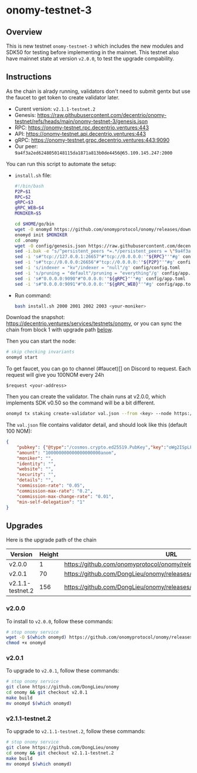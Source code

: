 # onomy-testnet-3
## Overview
This is new testnet `onomy-testnet-3` which includes the new modules and SDK50 for testing before implementing in the mainnet. This testnet also have mainnet state at version `v2.0.0`, to test the upgrade compability.

## Instructions
As the chain is alrady running, validators don't need to submit gentx but use the faucet to get token to create validator later.

- Curent version: `v2.1.1-testnet.2`
- Genesis: https://raw.githubusercontent.com/decentrio/onomy-testnet/refs/heads/main/onomy-testnet-3/genesis.json
- RPC: https://onomy-testnet.rpc.decentrio.ventures:443
- API: https://onomy-testnet.api.decentrio.ventures:443
- gRPC: https://onomy-testnet.grpc.decentrio.ventures:443:9090
- Our peer: `9a4f3a2ed6248050148115da1871a813b0de4456@65.109.145.247:2000`

You can run this script to automate the setup:
- `install.sh` file:
    ```bash
    #!/bin/bash
    P2P=$1
    RPC=$2
    gRPC=$3
    gRPC_WEB=$4
    MONIKER=$5

    cd $HOME/go/bin
    wget -O onomyd https://github.com/onomyprotocol/onomy/releases/download/v2.0.0/onomyd
    onomyd init $MONIKER
    cd .onomy
    wget -O config/genesis.json https://raw.githubusercontent.com/decentrio/onomy-testnet/refs/heads/main/onomy-testnet-3/genesis.json
    sed -i.bak -e "s/^persistent_peers *=.*/persistent_peers = \"9a4f3a2ed6248050148115da1871a813b0de4456@65.109.145.247:2000\"/" config/config.toml
    sed -i 's#"tcp://127.0.0.1:26657"#"tcp://0.0.0.0:'"${RPC}"'"#g' config/config.toml
    sed -i 's#"tcp://0.0.0.0:26656"#"tcp://0.0.0.0:'"${P2P}"'"#g' config/config.toml
    sed -i 's/indexer = "kv"/indexer = "null"/g' config/config.toml
    sed -i 's/pruning = "default"/pruning = "everything"/g' config/app.toml
    sed -i 's#"0.0.0.0:9090"#"0.0.0.0:'"${gRPC}"'"#g' config/app.toml
    sed -i 's#"0.0.0.0:9091"#"0.0.0.0:'"${gRPC_WEB}"'"#g' config/app.toml
    ```
-  Run command: 
    ```bash
    bash install.sh 2000 2001 2002 2003 <your-moniker>
    ```

Download the snapshot: https://decentrio.ventures/services/testnets/onomy, or you can sync the chain from block 1 with upgrade path [below](#upgrades).

Then you can start the node:
```bash
# skip checking invariants
onomyd start
```

To get faucet, you can go to channel (#faucet)[] on Discord to request. Each request will give you 100NOM every 24h
```
$request <your-address>
```

Then you can create the validator. The chain runs at v2.0.0, which implements SDK v0.50 so the command will be a bit different. 
```bash
onomyd tx staking create-validator val.json --from <key> --node https://onomy-testnet.rpc.decentrio.ventures:443 --chain-id onomy-testnet-3
```
The `val.json` file contains validator detail, and should look like this (default 100 NOM):
```json
{
    "pubkey": {"@type":"/cosmos.crypto.ed25519.PubKey","key":"oWg2ISpLF405Jcm2vXV+2v4fnjodh6aafuIdeoW+rUw="},
    "amount": "100000000000000000000anom",
    "moniker": "",
    "identity": "",
    "website": "",
    "security": "",
    "details": "",
    "commission-rate": "0.05",
    "commission-max-rate": "0.2",
    "commission-max-change-rate": "0.01",
    "min-self-delegation": "1"
}
```


## Upgrades
Here is the upgrade path of the chain

| Version|Height|URL|
|----|----|---|
|v2.0.0|1|https://github.com/onomyprotocol/onomy/releases/download/v2.0.0/onomyd|
|v2.0.1|70|https://github.com/DongLieu/onomy/releases/tag/v2.0.1|
|v2.1.1-testnet.2|156|https://github.com/DongLieu/onomy/releases/tag/v2.1.1-testnet.2|

### v2.0.0
To install to `v2.0.0`, follow these commands:
```bash
# stop onomy service
wget -O $(which onomyd) https://github.com/onomyprotocol/onomy/releases/download/v2.0.0/onomyd
chmod +x onomyd
```

### v2.0.1
To upgrade to `v2.0.1`, follow these commands:
```bash
# stop onomy service
git clone https://github.com/DongLieu/onomy
cd onomy && git checkout v2.0.1
make build
mv onomyd $(which onomyd)
```

### v2.1.1-testnet.2
To upgrade to `v2.1.1-testnet.2`, follow these commands:
```bash
# stop onomy service
git clone https://github.com/DongLieu/onomy
cd onomy && git checkout v2.1.1-testnet.2
make build
mv onomyd $(which onomyd)
```